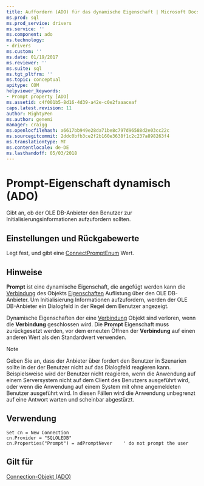```yaml
---
title: Auffordern (ADO) für das dynamische Eigenschaft | Microsoft Docs
ms.prod: sql
ms.prod_service: drivers
ms.service: ''
ms.component: ado
ms.technology:
- drivers
ms.custom: ''
ms.date: 01/19/2017
ms.reviewer: ''
ms.suite: sql
ms.tgt_pltfrm: ''
ms.topic: conceptual
apitype: COM
helpviewer_keywords:
- Prompt property [ADO]
ms.assetid: c4f001b5-8d16-4d39-a42e-c0e2faaaceaf
caps.latest.revision: 11
author: MightyPen
ms.author: genemi
manager: craigg
ms.openlocfilehash: a6617bb949e28da71be8c797d96588d2e03cc22c
ms.sourcegitcommit: 2ddc0bfb3ce2f2b160e3638f1c2c237a898263f4
ms.translationtype: MT
ms.contentlocale: de-DE
ms.lasthandoff: 05/03/2018
---
```

# <a name="prompt-property-dynamic-ado"></a>Prompt-Eigenschaft dynamisch (ADO)
Gibt an, ob der OLE DB-Anbieter den Benutzer zur Initialisierungsinformationen aufzufordern sollten.  
  
## <a name="settings-and-return-values"></a>Einstellungen und Rückgabewerte  
 Legt fest, und gibt eine [ConnectPromptEnum](../../../ado/reference/ado-api/connectpromptenum.md) Wert.  
  
## <a name="remarks"></a>Hinweise  
 **Prompt** ist eine dynamische Eigenschaft, die angefügt werden kann die [Verbindung](../../../ado/reference/ado-api/connection-object-ado.md) des Objekts [Eigenschaften](../../../ado/reference/ado-api/properties-collection-ado.md) Auflistung über den OLE DB-Anbieter. Um Initialisierung Informationen aufzufordern, werden der OLE DB-Anbieter ein Dialogfeld in der Regel dem Benutzer angezeigt.  
  
 Dynamische Eigenschaften der eine [Verbindung](../../../ado/reference/ado-api/connection-object-ado.md) Objekt sind verloren, wenn die **Verbindung** geschlossen wird. Die **Prompt** Eigenschaft muss zurückgesetzt werden, vor dem erneuten Öffnen der **Verbindung** auf einen anderen Wert als den Standardwert verwenden.  
  
> [!NOTE]
>  Geben Sie an, dass der Anbieter über fordert den Benutzer in Szenarien sollte in der der Benutzer nicht auf das Dialogfeld reagieren kann. Beispielsweise wird der Benutzer nicht reagieren, wenn die Anwendung auf einem Serversystem nicht auf dem Client des Benutzers ausgeführt wird, oder wenn die Anwendung auf einem System mit ohne angemeldeten Benutzer ausgeführt wird. In diesen Fällen wird die Anwendung unbegrenzt auf eine Antwort warten und scheinbar abgestürzt.  
  
## <a name="usage"></a>Verwendung  
  
```  
Set cn = New Connection  
cn.Provider = "SQLOLEDB"  
cn.Properties("Prompt") = adPromptNever    ' do not prompt the user  
```  
  
## <a name="applies-to"></a>Gilt für  
 [Connection-Objekt (ADO)](../../../ado/reference/ado-api/connection-object-ado.md)
